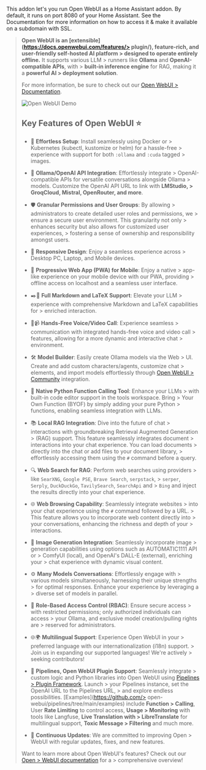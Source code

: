 This addon let's you run Open WebUI as a Home Assistant addon. By default, it runs on port 8080 of your Home Assistant. See the Documentation for more information on how to access it & make it available on a subdomain with SSL.

> **Open WebUI is an [extensible](https://docs.openwebui.com/features/> plugin/), feature-rich, and user-friendly self-hosted AI platform > designed to operate entirely offline.** It supports various LLM > runners like **Ollama** and **OpenAI-compatible APIs**, with > **built-in inference engine** for RAG, making it a **powerful AI > deployment solution**.
> 
> For more information, be sure to check out our [Open WebUI > Documentation](https://docs.openwebui.com/).
> 
> ![Open WebUI Demo](https://raw.githubusercontent.com/open-webui/open-webui/main/demo.gif)
> 
> ## Key Features of Open WebUI ⭐
> 
> - 🚀 **Effortless Setup**: Install seamlessly using Docker or > Kubernetes (kubectl, kustomize or helm) for a hassle-free > experience with support for both `:ollama` and `:cuda` tagged > images.
> 
> - 🤝 **Ollama/OpenAI API Integration**: Effortlessly integrate > OpenAI-compatible APIs for versatile conversations alongside Ollama > models. Customize the OpenAI API URL to link with **LMStudio, > GroqCloud, Mistral, OpenRouter, and more**.
> 
> - 🛡️ **Granular Permissions and User Groups**: By allowing > administrators to create detailed user roles and permissions, we > ensure a secure user environment. This granularity not only > enhances security but also allows for customized user experiences, > fostering a sense of ownership and responsibility amongst users.
> 
> - 📱 **Responsive Design**: Enjoy a seamless experience across > Desktop PC, Laptop, and Mobile devices.
> 
> - 📱 **Progressive Web App (PWA) for Mobile**: Enjoy a native > app-like experience on your mobile device with our PWA, providing > offline access on localhost and a seamless user interface.
> 
> - ✒️🔢 **Full Markdown and LaTeX Support**: Elevate your LLM > experience with comprehensive Markdown and LaTeX capabilities for > enriched interaction.
> 
> - 🎤📹 **Hands-Free Voice/Video Call**: Experience seamless > communication with integrated hands-free voice and video call > features, allowing for a more dynamic and interactive chat > environment.
> 
> - 🛠️ **Model Builder**: Easily create Ollama models via the Web > UI. Create and add custom characters/agents, customize chat > elements, and import models effortlessly through [Open WebUI > Community](https://openwebui.com/) integration.
> 
> - 🐍 **Native Python Function Calling Tool**: Enhance your LLMs > with built-in code editor support in the tools workspace. Bring > Your Own Function (BYOF) by simply adding your pure Python > functions, enabling seamless integration with LLMs.
> 
> - 📚 **Local RAG Integration**: Dive into the future of chat > interactions with groundbreaking Retrieval Augmented Generation > (RAG) support. This feature seamlessly integrates document > interactions into your chat experience. You can load documents > directly into the chat or add files to your document library, > effortlessly accessing them using the `#` command before a query.
> 
> - 🔍 **Web Search for RAG**: Perform web searches using providers > like `SearXNG`, `Google PSE`, `Brave Search`, `serpstack`, > `serper`, `Serply`, `DuckDuckGo`, `TavilySearch`, `SearchApi` and > `Bing` and inject the results directly into your chat experience.
> 
> - 🌐 **Web Browsing Capability**: Seamlessly integrate websites > into your chat experience using the `#` command followed by a URL. > This feature allows you to incorporate web content directly into > your conversations, enhancing the richness and depth of your > interactions.
> 
> - 🎨 **Image Generation Integration**: Seamlessly incorporate image > generation capabilities using options such as AUTOMATIC1111 API or > ComfyUI (local), and OpenAI's DALL-E (external), enriching your > chat experience with dynamic visual content.
> 
> - ⚙️ **Many Models Conversations**: Effortlessly engage with > various models simultaneously, harnessing their unique strengths > for optimal responses. Enhance your experience by leveraging a > diverse set of models in parallel.
> 
> - 🔐 **Role-Based Access Control (RBAC)**: Ensure secure access > with restricted permissions; only authorized individuals can access > your Ollama, and exclusive model creation/pulling rights are > reserved for administrators.
> 
> - 🌐🌍 **Multilingual Support**: Experience Open WebUI in your > preferred language with our internationalization (i18n) support. > Join us in expanding our supported languages! We're actively > seeking contributors!
> 
> - 🧩 **Pipelines, Open WebUI Plugin Support**: Seamlessly integrate > custom logic and Python libraries into Open WebUI using [Pipelines > Plugin Framework](https://github.com/open-webui/pipelines). Launch > your Pipelines instance, set the OpenAI URL to the Pipelines URL, > and explore endless possibilities. [Examples](https://github.com/> open-webui/pipelines/tree/main/examples) include **Function > Calling**, User **Rate Limiting** to control access, **Usage > Monitoring** with tools like Langfuse, **Live Translation with > LibreTranslate** for multilingual support, **Toxic Message > Filtering** and much more.
> 
> - 🌟 **Continuous Updates**: We are committed to improving Open > WebUI with regular updates, fixes, and new features.
> 
> Want to learn more about Open WebUI's features? Check out our [Open > WebUI documentation](https://docs.openwebui.com/features) for a > comprehensive overview!
